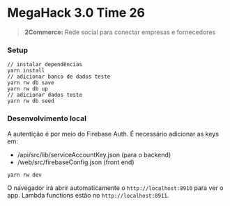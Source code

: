 # MegaHack 3.0 Time 26
>**2Commerce:** Rede social para conectar empresas e fornecedores

### Setup

```terminal
// instalar dependências
yarn install
// adicionar banco de dados teste
yarn rw db save
yarn rw db up
// adicionar dados teste
yarn rw db seed
```

### Desenvolvimento local

A autentição é por meio do Firebase Auth. É necessário adicionar as keys em:
 - /api/src/lib/serviceAccountKey.json (para o backend)
 - /web/src/firebaseConfig.json (front end)

```terminal
yarn rw dev
```

O navegador irá abrir automaticamente o `http://localhost:8910` para ver o app. Lambda functions estão no `http://localhost:8911`.
